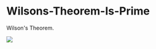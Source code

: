 # Wilsons-Theorem-Is-Prime
Wilson's Theorem. 

<img src="https://wikimedia.org/api/rest_v1/media/math/render/svg/ff827e87d7b2ed57555f91066c10519c8c99954d" />
